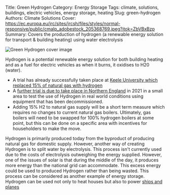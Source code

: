 Title: Green Hydrogen
Category: Energy Storage
Tags: climate, solutions, buildings, electric vehicles, energy storage, heating
Slug: green-hydrogen
Authors: Climate Solutions
Cover: https://ec.europa.eu/jrc/sites/jrcsh/files/styles/normal-responsive/public/cmalp_adobestock_205368769.jpeg?itok=ZbVBxBzp
Summary: Covers the production of hydrogen (a renewable energy solution for transport & building heating) using water electrolysis

![Green Hydrogen cover image](https://ec.europa.eu/jrc/sites/jrcsh/files/styles/normal-responsive/public/cmalp_adobestock_205368769.jpeg?itok=ZbVBxBzp)

Hydrogen is a potential renewable energy solution for both building heating and as a fuel for electric vehicles as when it burns, it oxidises to H20 (water).

* A trial has already successfully taken place at [Keele University which replaced 15% of natural gas with hydrogen](https://www.theguardian.com/environment/2020/jan/24/hydrogen-uk-gas-grid-keele-university)
* A <a href="https://www.nationalgrid.com/5-aug-2020-national-grid-launch-ps10m-trial-project-test-if-hydrogen-can-heat-homes-and-industry">further trial is due to take place in Northern England</a> in 2021 in a small area to 
test the use of Hydrogen in real world conditions using equipment that has been decommissioned.
* Adding 15% H2 to natural gas supply will be a short term measure which requires no changes to current natural gas boilers. Ultimately, gas boilers will need to be swapped for 100% hydrogen boilers at some point, but this can be done on a specific area with incentives for householders to make the move. 

Hydrogen is primarily produced today from the byproduct of producing natural gas for domestic supply. However, another way of creating Hydrogen is to split water by electrolysis. 
This process isn't currently used due to the costs of electrolysis outweighing the energy supplied. 
However, one of the issues of solar is that during the middle of the day, it produces more energy than the national grid can accommodate. 
This excess energy could be used to produced Hydrogen rather than being wasted.  This process can be considered as another example of energy storage. 
Hydrogen can be used not only to heat houses but also to power <a href="transport.html#ships_and_planes">ships and planes</a>